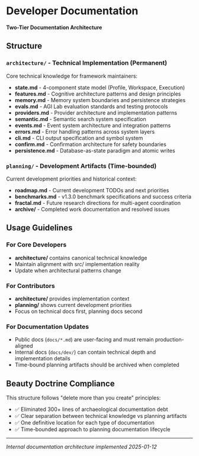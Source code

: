 # Developer Documentation

**Two-Tier Documentation Architecture**

## Structure

### `architecture/` - Technical Implementation (Permanent)
Core technical knowledge for framework maintainers:

- **state.md** - 4-component state model (Profile, Workspace, Execution)
- **features.md** - Cognitive architecture patterns and design principles  
- **memory.md** - Memory system boundaries and persistence strategies
- **evals.md** - AGI Lab evaluation standards and testing protocols
- **providers.md** - Provider architecture and implementation patterns
- **semantic.md** - Semantic search system specification
- **events.md** - Event system architecture and integration patterns
- **errors.md** - Error handling patterns across system layers
- **cli.md** - CLI output specification and symbol system
- **confirm.md** - Confirmation architecture for safety boundaries
- **persistence.md** - Database-as-state paradigm and atomic writes

### `planning/` - Development Artifacts (Time-bounded)
Current development priorities and historical context:

- **roadmap.md** - Current development TODOs and next priorities
- **benchmarks.md** - v1.3.0 benchmark specifications and success criteria
- **fractal.md** - Future research directions for multi-agent coordination
- **archive/** - Completed work documentation and resolved issues

## Usage Guidelines

### For Core Developers
- **architecture/** contains canonical technical knowledge
- Maintain alignment with src/ implementation reality
- Update when architectural patterns change

### For Contributors  
- **architecture/** provides implementation context
- **planning/** shows current development priorities
- Focus on technical docs first, planning docs second

### For Documentation Updates
- Public docs (`docs/*.md`) are user-facing and must remain production-aligned
- Internal docs (`docs/dev/`) can contain technical depth and implementation details
- Time-bound planning artifacts should be archived when completed

## Beauty Doctrine Compliance

This structure follows "delete more than you create" principles:
- ✅ Eliminated 300+ lines of archaeological documentation debt
- ✅ Clear separation between technical knowledge vs planning artifacts  
- ✅ One definitive location for each type of documentation
- ✅ Time-bounded approach to planning documentation lifecycle

---

*Internal documentation architecture implemented 2025-01-12*